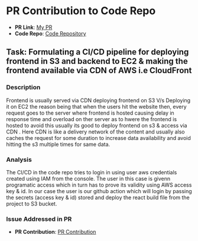 # PR Contribution to Code Repo

- **PR Link**: [My PR](https://github.com/dishak/Collaborative-code-editor/pull/4)
- **Code Repo**: [Code Repository](https://github.com/dishak/Collaborative-code-editor/tree/s3_cdn_cicd)

## Task: Formulating a CI/CD pipeline for deploying frontend in S3 and backend to EC2 & making the frontend available via CDN of AWS i.e CloudFront

### Description
Frontend is usually served via CDN deploying frontend on S3 V/s Deploying it on EC2 the reason being that when the users hit the website then, every request goes to the server where frontend is hosted causing delay in response time and overload on ther server as to hwere the frontend is hosted to avoid this usually its good to deploy frontend on s3 & access via CDN . Here CDN is like a delivery network of the content and usually also caches the request for some duration to increase data availability and avoid hitting the s3 multiple times for same data.

### Analysis
The CI/CD in the code repo tries to login in using user aws credentials created using IAM from the console. The user in this case is givenn programatic access which in turn has to prove its validity using AWS access key & id. In our case the user is our github action which will login by passing the secrets (access key & id) stored and deploy the react build file from the project to S3 bucket.

### Issue Addressed in PR
- **PR Contribution**: [PR Contribution](https://github.com/dishak/Collaborative-code-editor/pull/4)
